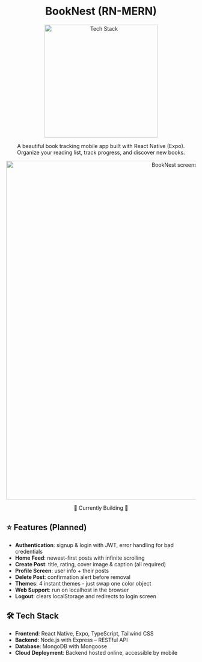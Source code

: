 <h1 align="center">
  <br>
  BookNest (RN-MERN)
  <br>
</h1>

<div align="center">
  <img src="https://skillicons.dev/icons?i=react,typescript,nodejs,express,mongodb,tailwind,github" alt="Tech Stack" width="300">
</div>

<p align="center">
  A beautiful book tracking mobile app built with React Native (Expo). Organize your reading list, track progress, and discover new books.
</p>

<div align="center">
  <img src="https://github.com/burakorkmez/bookworm-expo/blob/master/mobile/assets/images/screenshot-for-readme.png" alt="BookNest screenshot" width="900">
</div>

<p align="center">🚧 Currently Building 🚧</p>

## ⭐ Features (Planned)

- **Authentication**: signup & login with JWT, error handling for bad credentials
- **Home Feed**: newest-first posts with infinite scrolling
- **Create Post**: title, rating, cover image & caption (all required)
- **Profile Screen**: user info + their posts
- **Delete Post**: confirmation alert before removal
- **Themes**: 4 instant themes - just swap one color object
- **Web Support**: run on localhost in the browser
- **Logout**: clears localStorage and redirects to login screen

## 🛠️ Tech Stack

- **Frontend**: React Native, Expo, TypeScript, Tailwind CSS
- **Backend**: Node.js with Express – RESTful API
- **Database**: MongoDB with Mongoose
- **Cloud Deployment**: Backend hosted online, accessible by mobile

